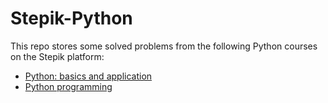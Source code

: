 # Stepik-Python
This repo stores some solved problems from the following Python courses on the Stepik platform: 
- [Python: basics and application](https://stepik.org/course/512)
- [Python programming](https://stepik.org/course/67)
